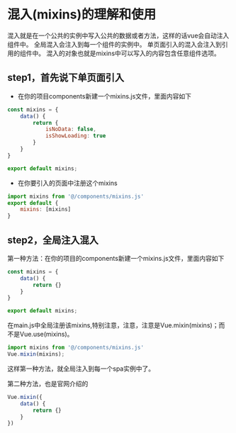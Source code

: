 # 混入(mixins)的理解和使用
混入就是在一个公共的实例中写入公共的数据或者方法，这样的话vue会自动注入组件中。
全局混入会注入到每一个组件的实例中。
单页面引入的混入会注入到引用的组件中。
混入的对象也就是mixins中可以写入的内容包含任意组件选项。

## step1，首先说下单页面引入

* 在你的项目components新建一个mixins.js文件，里面内容如下

```js
const mixins = {
	data() {
		return {
			isNoData: false,
			isShowLoading: true
		}
	}
}

export default mixins;
```

* 在你要引入的页面中注册这个mixins

```js
import mixins from '@/components/mixins.js'
export default {
	mixins: [mixins]
}
```

## step2，全局注入混入
第一种方法：在你的项目的components新建一个mixins.js文件，里面内容如下

```js
const mixins = {
	data() {
		return {}
	}
}

export default mixins;
```

在main.js中全局注册该mixins,特别注意，注意，注意是Vue.mixin(mixins)；而不是Vue.use(mixins)。

```js
import mixins from '@/components/mixins.js'
Vue.mixin(mixins);
```

这样第一种方法，就全局注入到每一个spa实例中了。

第二种方法，也是官网介绍的

```js
Vue.mixin({
	data() {
		return {}
	}
})
```